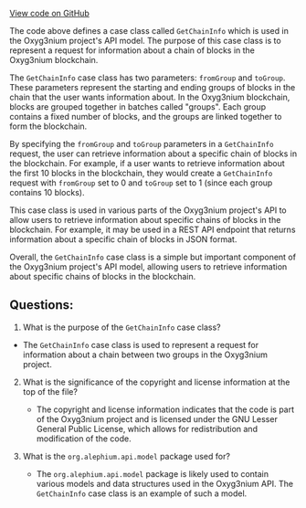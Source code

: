 [View code on GitHub](https://github.com/alephium/alephium/api/src/main/scala/org/alephium/api/model/GetChainInfo.scala)

The code above defines a case class called `GetChainInfo` which is used in the Oxyg3nium project's API model. The purpose of this case class is to represent a request for information about a chain of blocks in the Oxyg3nium blockchain. 

The `GetChainInfo` case class has two parameters: `fromGroup` and `toGroup`. These parameters represent the starting and ending groups of blocks in the chain that the user wants information about. In the Oxyg3nium blockchain, blocks are grouped together in batches called "groups". Each group contains a fixed number of blocks, and the groups are linked together to form the blockchain. 

By specifying the `fromGroup` and `toGroup` parameters in a `GetChainInfo` request, the user can retrieve information about a specific chain of blocks in the blockchain. For example, if a user wants to retrieve information about the first 10 blocks in the blockchain, they would create a `GetChainInfo` request with `fromGroup` set to 0 and `toGroup` set to 1 (since each group contains 10 blocks). 

This case class is used in various parts of the Oxyg3nium project's API to allow users to retrieve information about specific chains of blocks in the blockchain. For example, it may be used in a REST API endpoint that returns information about a specific chain of blocks in JSON format. 

Overall, the `GetChainInfo` case class is a simple but important component of the Oxyg3nium project's API model, allowing users to retrieve information about specific chains of blocks in the blockchain.
## Questions: 
 1. What is the purpose of the `GetChainInfo` case class?
   - The `GetChainInfo` case class is used to represent a request for information about a chain between two groups in the Oxyg3nium project.
   
2. What is the significance of the copyright and license information at the top of the file?
   - The copyright and license information indicates that the code is part of the Oxyg3nium project and is licensed under the GNU Lesser General Public License, which allows for redistribution and modification of the code.
   
3. What is the `org.alephium.api.model` package used for?
   - The `org.alephium.api.model` package is likely used to contain various models and data structures used in the Oxyg3nium API. The `GetChainInfo` case class is an example of such a model.
